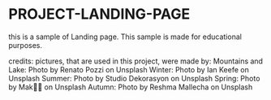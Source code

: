 # PROJECT-LANDING-PAGE
this is a sample of Landing page. This sample is made for educational purposes.

credits:
pictures, that are used in this project, were made by: 
Mountains and Lake: Photo by Renato Pozzi on Unsplash
Winter: Photo by Ian Keefe on Unsplash
Summer: Photo by Studio Dekorasyon on Unsplash
Spring: Photo by Mak💛💙 on Unsplash
Autumn: Photo by Reshma Mallecha on Unsplash
